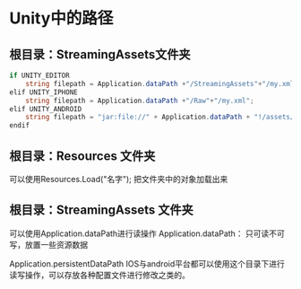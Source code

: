 # Unity中的路径

## 根目录：StreamingAssets文件夹

``` c#
if UNITY_EDITOR
    string filepath = Application.dataPath +"/StreamingAssets"+"/my.xml";
elif UNITY_IPHONE
    string filepath = Application.dataPath +"/Raw"+"/my.xml";
elif UNITY_ANDROID
    string filepath = "jar:file://" + Application.dataPath + "!/assets/"+"/my.xml;
endif
```

## 根目录：Resources 文件夹

可以使用Resources.Load("名字"); 把文件夹中的对象加载出来

## 根目录：StreamingAssets 文件夹

可以使用Application.dataPath进行读操作
Application.dataPath： 只可读不可写，放置一些资源数据

Application.persistentDataPath
IOS与android平台都可以使用这个目录下进行读写操作，可以存放各种配置文件进行修改之类的。
